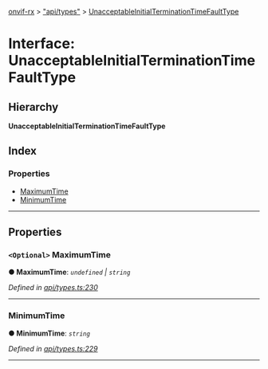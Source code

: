 [onvif-rx](../README.md) > ["api/types"](../modules/_api_types_.md) > [UnacceptableInitialTerminationTimeFaultType](../interfaces/_api_types_.unacceptableinitialterminationtimefaulttype.md)

# Interface: UnacceptableInitialTerminationTimeFaultType

## Hierarchy

**UnacceptableInitialTerminationTimeFaultType**

## Index

### Properties

* [MaximumTime](_api_types_.unacceptableinitialterminationtimefaulttype.md#maximumtime)
* [MinimumTime](_api_types_.unacceptableinitialterminationtimefaulttype.md#minimumtime)

---

## Properties

<a id="maximumtime"></a>

### `<Optional>` MaximumTime

**● MaximumTime**: *`undefined` \| `string`*

*Defined in [api/types.ts:230](https://github.com/patrickmichalina/onvif-rx/blob/f117e44/src/api/types.ts#L230)*

___
<a id="minimumtime"></a>

###  MinimumTime

**● MinimumTime**: *`string`*

*Defined in [api/types.ts:229](https://github.com/patrickmichalina/onvif-rx/blob/f117e44/src/api/types.ts#L229)*

___

